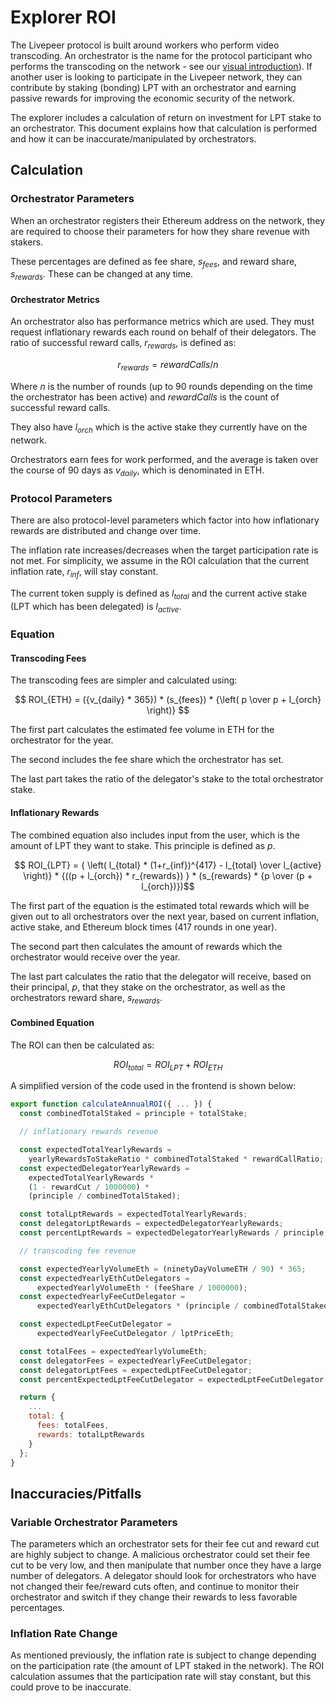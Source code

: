 # Explorer ROI

The Livepeer protocol is built around workers who perform video transcoding. An orchestrator is the name for the protocol participant who performs the transcoding on the network - see our [visual introduction](https://livepeer.org/primer)). If another user is looking to participate in the Livepeer network, they can contribute by staking (bonding) LPT with an orchestrator and earning passive rewards for improving the economic security of the network.

The explorer includes a calculation of return on investment for LPT stake to an orchestrator. This document explains how that calculation is performed and how it can be inaccurate/manipulated by orchestrators.

## Calculation

### Orchestrator Parameters

When an orchestrator registers their Ethereum address on the network, they are required to choose their parameters for how they share revenue with stakers.

These percentages are defined as fee share, $s_{fees}$, and reward share, $s_{rewards}$. These can be changed at any time.

#### Orchestrator Metrics

An orchestrator also has performance metrics which are used. They must request inflationary rewards each round on behalf of their delegators. The ratio of successful reward calls, $r_{rewards}$, is defined as:

$$ r_{rewards} = rewardCalls / n $$

Where $n$ is the number of rounds (up to 90 rounds depending on the time the orchestrator has been active) and $rewardCalls$ is the count of successful reward calls.

They also have $l_{orch}$ which is the active stake they currently have on the network.

Orchestrators earn fees for work performed, and the average is taken over the course of 90 days as $v_{daily}$, which is denominated in ETH.

### Protocol Parameters

There are also protocol-level parameters which factor into how inflationary rewards are distributed and change over time.

The inflation rate increases/decreases when the target participation rate is not met. For simplicity, we assume in the ROI calculation that the current inflation rate, $r_{inf}$, will stay constant.

The current token supply is defined as $l_{total}$ and the current active stake (LPT which has been delegated) is $l_{active}$.

### Equation

#### Transcoding Fees

The transcoding fees are simpler and calculated using:

$$ ROI_{ETH} = ({v_{daily} * 365}) * (s_{fees}) * {\left( p \over p + l_{orch}  \right)} $$

The first part calculates the estimated fee volume in ETH for the orchestrator for the year.

The second includes the fee share which the orchestrator has set.

The last part takes the ratio of the delegator's stake to the total orchestrator stake.

#### Inflationary Rewards

The combined equation also includes input from the user, which is the amount of LPT they want to stake. This principle is defined as $p$.

$$ ROI_{LPT} = { \left( l_{total} * (1+r_{inf})^{417} - l_{total} \over l_{active} \right)} * {((p + l_{orch}) * r_{rewards}) } * (s_{rewards} * {p \over (p + l_{orch})})$$

The first part of the equation is the estimated total rewards which will be given out to all orchestrators over the next year, based on current inflation, active stake, and Ethereum block times (417 rounds in one year).

The second part then calculates the amount of rewards which the orchestrator would receive over the year.

The last part calculates the ratio that the delegator will receive, based on their principal, $p$, that they stake on the orchestrator, as well as the orchestrators reward share, $s_{rewards}$.

#### Combined Equation

The ROI can then be calculated as:

$$ ROI_{total} = ROI_{LPT} + ROI_{ETH} $$

A simplified version of the code used in the frontend is shown below:

```javascript
export function calculateAnnualROI({ ... }) {
  const combinedTotalStaked = principle + totalStake;

  // inflationary rewards revenue

  const expectedTotalYearlyRewards =
    yearlyRewardsToStakeRatio * combinedTotalStaked * rewardCallRatio;
  const expectedDelegatorYearlyRewards =
    expectedTotalYearlyRewards *
    (1 - rewardCut / 1000000) *
    (principle / combinedTotalStaked);

  const totalLptRewards = expectedTotalYearlyRewards;
  const delegatorLptRewards = expectedDelegatorYearlyRewards;
  const percentLptRewards = expectedDelegatorYearlyRewards / principle;

  // transcoding fee revenue

  const expectedYearlyVolumeEth = (ninetyDayVolumeETH / 90) * 365;
  const expectedYearlyEthCutDelegators =
      expectedYearlyVolumeEth * (feeShare / 1000000);
  const expectedYearlyFeeCutDelegator =
      expectedYearlyEthCutDelegators * (principle / combinedTotalStaked);

  const expectedLptFeeCutDelegator =
      expectedYearlyFeeCutDelegator / lptPriceEth;

  const totalFees = expectedYearlyVolumeEth;
  const delegatorFees = expectedYearlyFeeCutDelegator;
  const delegatorLptFees = expectedLptFeeCutDelegator;
  const percentExpectedLptFeeCutDelegator = expectedLptFeeCutDelegator / principle;

  return {
    ...
    total: {
      fees: totalFees,
      rewards: totalLptRewards
    }
  };
}
```

## Inaccuracies/Pitfalls

### Variable Orchestrator Parameters

The parameters which an orchestrator sets for their fee cut and reward cut are highly subject to change. A malicious orchestrator could set their fee cut to be very low, and then manipulate that number once they have a large number of delegators. A delegator should look for orchestrators who have not changed their fee/reward cuts often, and continue to monitor their orchestrator and switch if they change their rewards to less favorable percentages.

### Inflation Rate Change

As mentioned previously, the inflation rate is subject to change depending on the participation rate (the amount of LPT staked in the network). The ROI calculation assumes that the participation rate will stay constant, but this could prove to be inaccurate.
